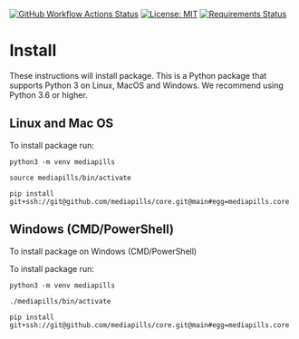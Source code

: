 [![GitHub Workflow Actions Status](https://github.com/mediapills/core/workflows/CI%20Build/badge.svg?branch=main)](https://github.com/mediapills/core/actions)
[![License: MIT](https://img.shields.io/badge/License-MIT-yellow.svg)](https://github.com/mediapills/core/blob/main/LICENSE.md)
[![Requirements Status](https://requires.io/github/mediapills/core/requirements.svg?branch=main)](https://requires.io/github/mediapills/core/requirements/?branch=main)


# Install

These instructions will install package. This is a Python package that supports Python 3 on Linux, MacOS and Windows. We recommend using Python 3.6 or higher.

## Linux and Mac OS

To install package run:

```
python3 -m venv mediapills

source mediapills/bin/activate

pip install git+ssh://git@github.com/mediapills/core.git@main#egg=mediapills.core
```

## Windows (CMD/PowerShell)

To install package on Windows (CMD/PowerShell)

To install package run:

```
python3 -m venv mediapills

./mediapills/bin/activate

pip install git+ssh://git@github.com/mediapills/core.git@main#egg=mediapills.core
```
